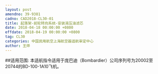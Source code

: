 ```yaml
---
layout: post
amendno: 39-9381
cadno: CAD2018-CL30-01
title: 起落架-前轮转向系统-安装液压油滤芯
date: 2018-04-18 00:00:00 +0800
effdate: 2018-04-19 00:00:00 +0800
tag: CL30
categories: 中国民用航空上海航空器适航审定中心
author: 王烨
---
```


##适用范围:
本适航指令适用于庞巴迪（Bombardier）公司序列号为20002至20744的BD-100-1A10飞机。

